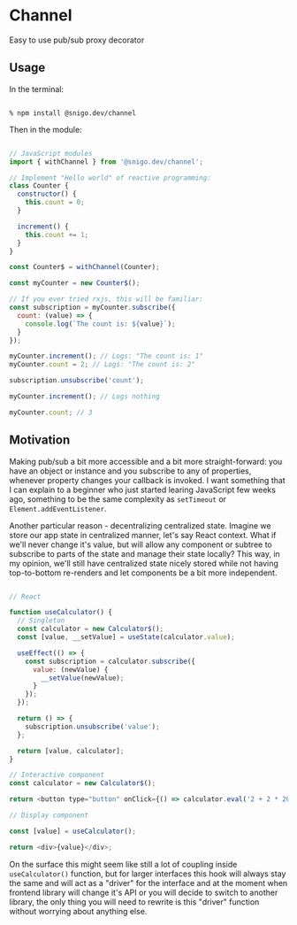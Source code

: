 # Channel

Easy to use pub/sub proxy decorator

## Usage

In the terminal:
```

% npm install @snigo.dev/channel

```

Then in the module:
```js

// JavaScript modules
import { withChannel } from '@snigo.dev/channel';

// Implement "Hello world" of reactive programming:
class Counter {
  constructor() {
    this.count = 0;
  }

  increment() {
    this.count += 1;
  }
}

const Counter$ = withChannel(Counter);

const myCounter = new Counter$();

// If you ever tried rxjs, this will be familiar:
const subscription = myCounter.subscribe({
  count: (value) => {
    console.log(`The count is: ${value}`);
  }
});

myCounter.increment(); // Logs: "The count is: 1"
myCounter.count = 2; // Logs: "The count is: 2"

subscription.unsubscribe('count');

myCounter.increment(); // Logs nothing

myCounter.count; // 3

```

## Motivation

Making pub/sub a bit more accessible and a bit more straight-forward: you have an object or instance and you subscribe to any of properties, whenever property changes your callback is invoked. I want something that I can explain to a beginner who just started learing JavaScript few weeks ago, something to be the same complexity as `setTimeout` or `Element.addEventListener`.

Another particular reason - decentralizing centralized state. Imagine we store our app state in centralized manner, let's say React context. What if we'll never change it's value, but will allow any component or subtree to subscribe to parts of the state and manage their state locally? This way, in my opinion, we'll still have centralized state nicely stored while not having top-to-bottom re-renders and let components be a bit more independent.

```js

// React

function useCalculator() {
  // Singleton
  const calculator = new Calculator$();
  const [value, __setValue] = useState(calculator.value);

  useEffect(() => {
    const subscription = calculator.subscribe({
      value: (newValue) {
        __setValue(newValue);
      }
    });
  });

  return () => {
    subscription.unsubscribe('value');
  };

  return [value, calculator];
}

// Interactive component
const calculator = new Calculator$();

return <button type="button" onClick={() => calculator.eval('2 + 2 * 20')}>=</button>;

// Display component

const [value] = useCalculator();

return <div>{value}</div>;

```

On the surface this might seem like still a lot of coupling inside `useCalculator()` function, but for larger interfaces this hook will always stay the same and will act as a "driver" for the interface and at the moment when frontend library will change it's API or you will decide to switch to another library, the only thing you will need to rewrite is this "driver" function without worrying about anything else.